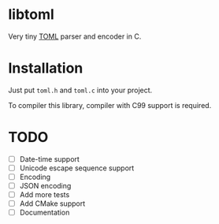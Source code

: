 # libtoml
Very tiny [TOML](https://github.com/toml-lang/toml) parser and encoder in C.

# Installation
Just put `toml.h` and `toml.c` into your project.

To compiler this library, compiler with C99 support is required.

# TODO

- [ ] Date-time support
- [ ] Unicode escape sequence support
- [ ] Encoding
- [ ] JSON encoding
- [ ] Add more tests
- [ ] Add CMake support
- [ ] Documentation
